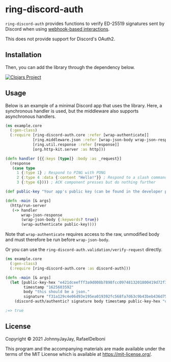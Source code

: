 # ring-discord-auth

`ring-discord-auth` provides functions to verify ED-25519 signatures sent by Discord when using [webhook-based interactions](https://discord.com/developers/docs/interactions/slash-commands#receiving-an-interaction).

This does not provide support for Discord's OAuth2.

## Installation

Then, you can add the library through the dependency below.

[![Clojars Project](https://img.shields.io/clojars/v/com.github.johnnyjayjay/ring-discord-auth.svg)](https://clojars.org/com.github.johnnyjayjay/ring-discord-auth)

## Usage

Below is an example of a minimal Discord app that uses the library. Here, a synchronous handler is used, but the middleware also supports asynchronous handlers.

``` clojure
(ns example.core
  (:gen-class)
  (:require [ring-discord-auth.core :refer [wrap-authenticate]]
            [ring.middleware.json :refer [wrap-json-body wrap-json-response]]
            [ring.util.response :refer [response]]
            [org.http-kit.server :as http]))

(defn handler [{{:keys [type]} :body :as _request}]
  (response
   (case type
     1 {:type 1} ; Respond to PING with PONG
     2 {:type 4 :data {:content "Hello!"}} ; Respond to a slash command with "Hello!"
     3 {:type 6}))) ; ACK component presses but do nothing further

(def public-key "Your app's public key (can be found in the developer portal)")

(defn -main [& args]
  (http/run-server
   (-> handler
       wrap-json-response
       (wrap-json-body {:keywords? true})
       (wrap-authenticate public-key))))
```

Note that `wrap-authenticate` requires access to the raw, unmodified body and must therefore be run before `wrap-json-body`.

Or you can use the `ring-discord-auth.validation/verify-request` directly.

```clojure
(ns example.core
  (:gen-class)
  (:require [ring-discord-auth.core :as discord-auth]))

(defn -main [& args]
  (let [public-key-hex "e421dceefff3a9d008b7898fcc0974813201800419d72f36d51e010d6a0acb71"
        timestamp "1625603592"
        body "this should be a json."
        signature "f31a129c4e06d93e195ea019392fc568fa7d63c9b43beb436d75f6826d5e5d36270763ee438f13ad5686ed310e8fa3253426af798927bf69cee2ff21be589109"]
    (discord-auth/authentic? signature body timestamp public-key-hex "utf8")))

;=> true
```

## License

Copyright © 2021 JohnnyJayJay, RafaelDelboni

This program and the accompanying materials are made available under the
terms of the MIT License which is available at
https://mit-license.org/.
